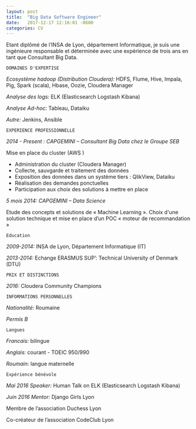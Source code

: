 ```yaml
---
layout: post
title:  "Big Data Software Engineer"
date:   2017-12-17 12:16:01 -0600
categories: CV
---
```


Etant diplômé de l’INSA de Lyon, département Informatique, je suis une ingénieure responsable et déterminée avec une expérience de trois ans en tant que Consultant Big Data. 


    DOMAINES D'EXPERTISE
    

*Ecosystème hadoop (Distribution Cloudera):* HDFS, Flume, Hive, Impala, Pig, Spark (scala), Hbase, Oozie, Cloudera Manager

*Analyse des logs:* ELK (Elasticsearch Logstash Kibana)

*Analyse Ad-hoc:* Tableau, Dataiku

*Autre:* Jenkins, Ansible



    EXPERIENCE PROFESSIONNELLE

*2014 - Present : CAPGEMINI – Consultant Big Data chez le Groupe SEB*

Mise en place du cluster (AWS )
-	 Administration du cluster (Cloudera Manager)
-	 Collecte, sauvgarde et traitement des données 
-	 Exposition des données dans un système tiers : QlikView, Dataiku
-	 Réalisation des demandes ponctuelles
-	 Participation aux choix des solutions à mettre en place

*5 mois 2014: CAPGEMINI – Data Science*

Etude des concepts et solutions de « Machine Learning ». Choix d'une solution technique et mise en place d’un POC « moteur de recommandation »


    Education
    
*2009-2014:*              INSA de Lyon, Département Informatique (IT)

*2013-2014:*             Echange ERASMUS SUP’: Technical University of Denmark (DTU)

    PRIX ET DISTINCTIONS
    
*2016:*                  Cloudera Community Champions

    INFORMATIONS PERSONNELLES
    
*Nationalité:*         Roumaine

*Permis B*

    Langues
    
*Francais:*            bilingue

*Anglais:*             courant - TOEIC 950/990

*Roumain:*             langue maternelle

    Expérience bénévole
    
*Mai 2016 Speaker:*    Human Talk on ELK (Elasticsearch Logstash Kibana)

*Juin 2016 Mentor:*    Django Girls Lyon

Membre de l’association Duchess Lyon

Co-créateur de l’association CodeClub Lyon


